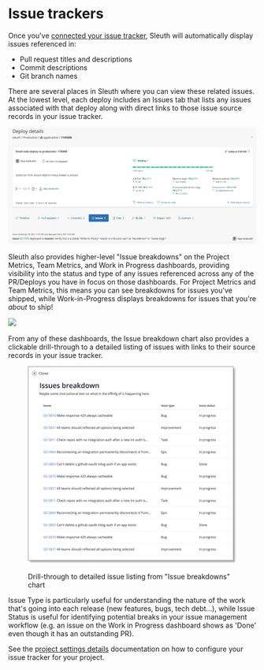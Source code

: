 # Issue trackers

Once you've [connected your issue tracker](../../integrations-1/issue-trackers/), Sleuth will automatically display issues referenced in:&#x20;

* Pull request titles and descriptions
* Commit descriptions
* Git branch names

There are several places in Sleuth where you can view these related issues. At the lowest level, each deploy includes an Issues tab that lists any issues associated with that deploy along with direct links to those issue source records in your issue tracker.

![View of linked issues from the Deploy Details screen ](../../.gitbook/assets/119fd88-sleuth-2021-02-04-14-52-25.png)

Sleuth also provides higher-level "Issue breakdowns" on the Project Metrics, Team Metrics, and Work in Progress dashboards, providing visibility into the status and type of any issues referenced across any of the PR/Deploys you have in focus on those dashboards. For Project Metrics and Team Metrics, this means you can see breakdowns for issues you've shipped, while Work-in-Progress displays breakdowns for issues that you're _about_ to ship!

![](https://img.announcekit.app/0fe90d6dbe7d996355e2f0ef1e9a5ff9?s=774bde83a95a66fd824e91fc8b09051f)

From any of these dashboards, the Issue breakdown chart also provides a clickable drill-through to a detailed listing of issues with links to their source records in your issue tracker.

<figure><img src="../../.gitbook/assets/image (1) (2).png" alt=""><figcaption><p>Drill-through to detailed issue listing from "Issue breakdowns" chart </p></figcaption></figure>

Issue Type is particularly useful for understanding the nature of the work that's going into each release (new features, bugs, tech debt...), while Issue Status is useful for identifying potential breaks in your issue management workflow (e.g. an issue on the Work in Progress dashboard shows as 'Done' even though it has an outstanding PR).&#x20;

See the p[roject settings details](../../settings/project/details.md) documentation on how to configure your issue tracker for your project.
